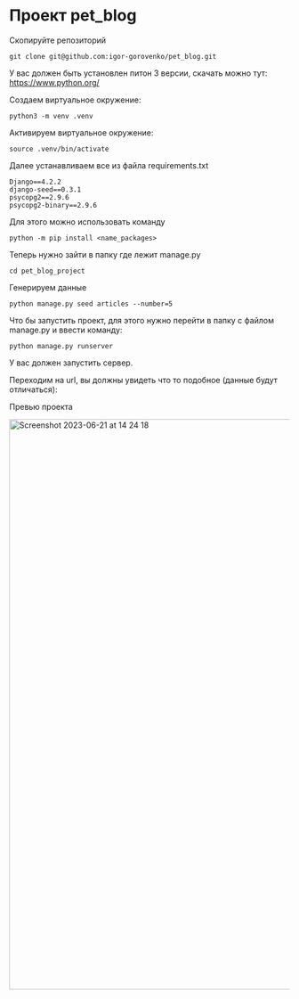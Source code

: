 # Проект pet_blog

Скопируйте репозиторий
```
git clone git@github.com:igor-gorovenko/pet_blog.git
```

У вас должен быть установлен питон 3 версии, скачать можно тут: https://www.python.org/

Создаем виртуальное окружение:
```
python3 -m venv .venv
```

Активируем виртуальное окружение:

```
source .venv/bin/activate
```

Далее устанавливаем все из файла requirements.txt

```
Django==4.2.2
django-seed==0.3.1
psycopg2==2.9.6
psycopg2-binary==2.9.6
```

Для этого можно использовать команду
```
python -m pip install <name_packages>
```

Теперь нужно зайти в папку где лежит manage.py
```
cd pet_blog_project
```

Генерируем данные
```
python manage.py seed articles --number=5
```

Что бы запустить проект, для этого нужно перейти в папку с файлом manage.py и ввести команду:
```
python manage.py runserver
```

У вас должен запустить сервер.

Переходим на url, вы должны увидеть что то подобное (данные будут отличаться):

Превью проекта

<img width="1024" alt="Screenshot 2023-06-21 at 14 24 18" src="https://github.com/igor-gorovenko/pet_blog/assets/59226858/796bed31-6906-4050-800c-bc6c99bb9cc3">
